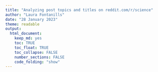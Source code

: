 ```yaml
---
title: "Analyzing post topics and titles on reddit.com/r/science"
author: "Laura Fontanills"
date: "28 January 2023"
theme: readable
output:
  html_document:
    keep_md: yes
    toc: TRUE
    toc_float: TRUE
    toc_collapse: FALSE
    number_sections: FALSE
    code_folding: "show"
---
```



